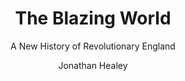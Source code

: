 ---
layout: book
category: books
title: The Blazing World
subtitle: A New History of Revolutionary England
author: Jonathan Healey
year: 2024
image: tbw.jpg
---